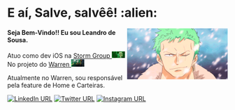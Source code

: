 <h1> E aí, Salve, salvêê! :alien: </h1>
<img align='right' src="./gifs/zoro-1.gif" width="230">

#### Seja Bem-Vindo!! Eu sou Leandro de Sousa.
<p>Atuo como dev iOS na <a href="https://stormgroup.com.br/">Storm Group </a><img src="./gifs/matrix-1.gif" width="30"></br>No projeto do <a href="https://apps.apple.com/br/app/warren/id1114394063">Warren </a><img src="./gifs/dinheiro-1.gif" width="30"> 
</p>

Atualmente no Warren, sou responsável pela feature de Home e Carteiras.

[![LinkedIn URL](https://img.shields.io/static/v1?color=blue&label=linkedin&logo=linkedin&logoColor=white&style=for-the-badge&message=Connect)](https://www.linkedin.com/in/leandrodesousadesenvolvedorios/)
[![Twitter URL](https://img.shields.io/static/v1?color=blue&label=Twitter%20&logo=twitter&logoColor=white&style=for-the-badge&message=Follow)](https://twitter.com/leandrodevios)
[![Instagram URL](https://img.shields.io/static/v1?color=orange&label=Instagram&logo=Instagram&logoColor=white&style=for-the-badge&message=Follow)](https://www.instagram.com/leandroodesousa/)



